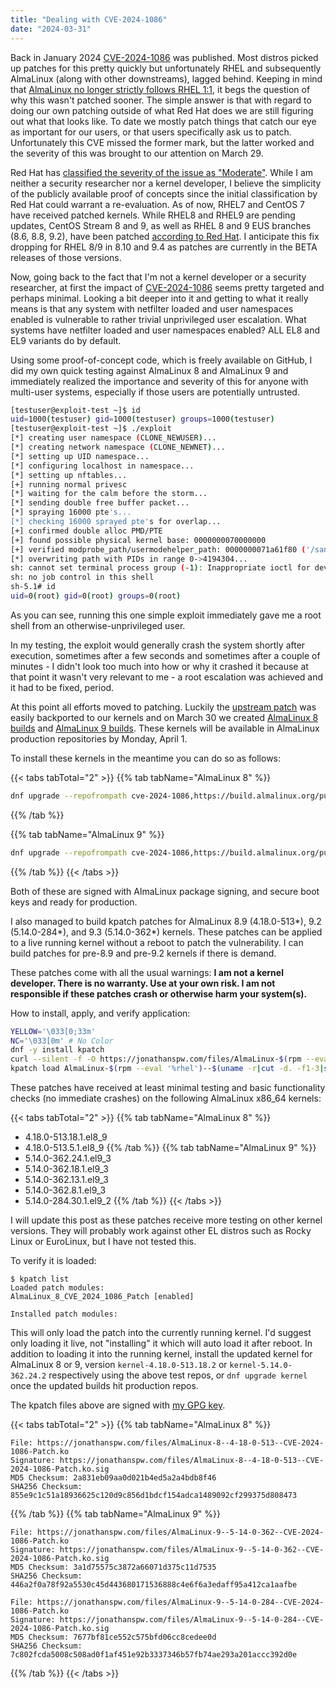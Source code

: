 ```yaml
---
title: "Dealing with CVE-2024-1086"
date: "2024-03-31"
---
```


Back in January 2024 [CVE-2024-1086](https://nvd.nist.gov/vuln/detail/CVE-2024-1086) was published.  Most distros picked up patches for this pretty quickly but unfortunately RHEL and subsequently AlmaLinux (along with other downstreams), lagged behind.  Keeping in mind that [AlmaLinux no longer strictly follows RHEL 1:1](https://almalinux.org/blog/future-of-almalinux/), it begs the question of why this wasn't patched sooner.  The simple answer is that with regard to doing our own patching outside of what Red Hat does we are still figuring out what that looks like.  To date we mostly patch things that catch our eye as important for our users, or that users specifically ask us to patch.  Unfortunately this CVE missed the former mark, but the latter worked and the severity of this was brought to our attention on March 29.

Red Hat has [classified the severity of the issue as "Moderate"](https://access.redhat.com/security/cve/CVE-2024-1086). While I am neither a security researcher nor a kernel developer, I believe the simplicity of the publicly available proof of concepts since the initial classification by Red Hat could warrant a re-evaluation. As of now, RHEL7 and CentOS 7 have received patched kernels. While RHEL8 and RHEL9 are pending updates, CentOS Stream 8 and 9, as well as RHEL 8 and 9 EUS branches (8.6, 8.8, 9.2), have been patched [according to Red Hat](https://access.redhat.com/security/cve/CVE-2024-1086).  I anticipate this fix dropping for RHEL 8/9 in 8.10 and 9.4 as patches are currently in the BETA releases of those versions.

Now, going back to the fact that I'm not a kernel developer or a security researcher, at first the impact of [CVE-2024-1086](https://nvd.nist.gov/vuln/detail/CVE-2024-1086) seems pretty targeted and perhaps minimal.  Looking a bit deeper into it and getting to what it really means is that any system with netfilter loaded and user namespaces enabled is vulnerable to rather trivial unprivileged user escalation.  What systems have netfilter loaded and user namespaces enabled?  ALL EL8 and EL9 variants do by default. 

Using some proof-of-concept code, which is freely available on GitHub, I did my own quick testing against AlmaLinux 8 and AlmaLinux 9 and immediately realized the importance and severity of this for anyone with multi-user systems, especially if those users are potentially untrusted.

```bash
[testuser@exploit-test ~]$ id
uid=1000(testuser) gid=1000(testuser) groups=1000(testuser)
[testuser@exploit-test ~]$ ./exploit
[*] creating user namespace (CLONE_NEWUSER)...
[*] creating network namespace (CLONE_NEWNET)...
[*] setting up UID namespace...
[*] configuring localhost in namespace...
[*] setting up nftables...
[+] running normal privesc
[*] waiting for the calm before the storm...
[*] sending double free buffer packet...
[*] spraying 16000 pte's...
[*] checking 16000 sprayed pte's for overlap...
[+] confirmed double alloc PMD/PTE
[+] found possible physical kernel base: 0000000070000000
[+] verified modprobe_path/usermodehelper_path: 0000000071a61f80 ('/sanitycheck')...
[*] overwriting path with PIDs in range 0->4194304...
sh: cannot set terminal process group (-1): Inappropriate ioctl for device
sh: no job control in this shell
sh-5.1# id
uid=0(root) gid=0(root) groups=0(root)
```

As you can see, running this one simple exploit immediately gave me a root shell from an otherwise-unprivileged user.

In my testing, the exploit would generally crash the system shortly after execution, sometimes after a few seconds and sometimes after a couple of minutes - I didn't look too much into how or why it crashed it because at that point it wasn't very relevant to me - a root escalation was achieved and it had to be fixed, period.

At this point all efforts moved to patching.  Luckily the [upstream patch](https://git.kernel.org/pub/scm/linux/kernel/git/torvalds/linux.git/commit/?id=f342de4e2f33e0e39165d8639387aa6c19dff660) was easily backported to our kernels and on March 30 we created [AlmaLinux 8 builds](https://build.almalinux.org/build/8987) and [AlmaLinux 9 builds](https://build.almalinux.org/build/8923).  These kernels will be available in AlmaLinux production repositories by Monday, April 1.

To install these kernels in the meantime you can do so as follows:

{{< tabs tabTotal="2" >}}
{{% tab tabName="AlmaLinux 8" %}}
```bash
dnf upgrade --repofrompath cve-2024-1086,https://build.almalinux.org/pulp/content/builds/AlmaLinux-8-$(arch)-8987-br
```
{{% /tab %}}

{{% tab tabName="AlmaLinux 9" %}}
```bash
dnf upgrade --repofrompath cve-2024-1086,https://build.almalinux.org/pulp/content/builds/AlmaLinux-9-$(arch)-8923-br/
```
{{% /tab %}}
{{< /tabs >}}

Both of these are signed with AlmaLinux package signing, and secure boot keys and ready for production.

I also managed to build kpatch patches for AlmaLinux 8.9 (4.18.0-513*), 9.2 (5.14.0-284*), and 9.3 (5.14.0-362*) kernels.  These patches can be applied to a live running kernel without a reboot to patch the vulnerability.  I can build patches for pre-8.9 and pre-9.2 kernels if there is demand.

These patches come with all the usual warnings: **I am not a kernel developer. There is no warranty.  Use at your own risk.  I am not responsible if these patches crash or otherwise harm your system(s).**

How to install, apply, and verify application:

```bash
YELLOW='\033[0;33m'
NC='\033[0m' # No Color
dnf -y install kpatch
curl --silent -f -O https://jonathanspw.com/files/AlmaLinux-$(rpm --eval '%rhel')--$(uname -r|cut -d. -f1-3|sed 's/\./-/g')--CVE-2024-1086-Patch.ko || printf "${YELLOW}Unsupported kernel.  Please request it via comments and provide the following information: $(grep -E '^NAME=' /etc/os-release): $(uname -r)${NC}"
kpatch load AlmaLinux-$(rpm --eval '%rhel')--$(uname -r|cut -d. -f1-3|sed 's/\./-/g')--CVE-2024-1086-Patch.ko
```

These patches have received at least minimal testing and basic functionality checks (no immediate crashes) on the following AlmaLinux x86_64 kernels:

{{< tabs tabTotal="2" >}}
{{% tab tabName="AlmaLinux 8" %}}
* 4.18.0-513.18.1.el8_9
* 4.18.0-513.5.1.el8_9
{{% /tab %}}
{{% tab tabName="AlmaLinux 9" %}}
* 5.14.0-362.24.1.el9_3
* 5.14.0-362.18.1.el9_3
* 5.14.0-362.13.1.el9_3
* 5.14.0-362.8.1.el9_3
* 5.14.0-284.30.1.el9_2
{{% /tab %}}
{{< /tabs >}}

I will update this post as these patches receive more testing on other kernel versions.  They will probably work against other EL distros such as Rocky Linux or EuroLinux, but I have not tested this.

To verify it is loaded:
```
$ kpatch list
Loaded patch modules:
AlmaLinux_8_CVE_2024_1086_Patch [enabled]

Installed patch modules:
```

This will only load the patch into the currently running kernel.  I'd suggest only loading it live, not "installing" it which will auto load it after reboot.  In addition to loading it into the running kernel, install the updated kernel for AlmaLinux 8 or 9, version `kernel-4.18.0-513.18.2` or `kernel-5.14.0-362.24.2` respectively using the above test repos, or `dnf upgrade kernel` once the updated builds hit production repos.

The kpatch files above are signed with [my GPG key](/gpg-key).

{{< tabs tabTotal="2" >}}
{{% tab tabName="AlmaLinux 8" %}}
```text
File: https://jonathanspw.com/files/AlmaLinux-8--4-18-0-513--CVE-2024-1086-Patch.ko
Signature: https://jonathanspw.com/files/AlmaLinux-8--4-18-0-513--CVE-2024-1086-Patch.ko.sig
MD5 Checksum: 2a831eb09aa0d021b4ed5a2a4bdb8f46
SHA256 Checksum: 855e9c1c51a18936625c120d9c856d1bdcf154adca1489092cf299375d808473
```
{{% /tab %}}
{{% tab tabName="AlmaLinux 9" %}}
```text
File: https://jonathanspw.com/files/AlmaLinux-9--5-14-0-362--CVE-2024-1086-Patch.ko
Signature: https://jonathanspw.com/files/AlmaLinux-9--5-14-0-362--CVE-2024-1086-Patch.ko.sig
MD5 Checksum: 3a1d75575c3872a66071d375c11d7535
SHA256 Checksum: 446a2f0a78f92a5530c45d443680171536888c4e6f6a3edaff95a412ca1aafbe

File: https://jonathanspw.com/files/AlmaLinux-9--5-14-0-284--CVE-2024-1086-Patch.ko
Signature: https://jonathanspw.com/files/AlmaLinux-9--5-14-0-284--CVE-2024-1086-Patch.ko.sig
MD5 Checksum: 7677bf81ce552c575bfd06cc8cedee0d
SHA256 Checksum: 7c802fcda5008c508ad0f1af451e92b3337346b57fb74ae293a201accc392d0e
```
{{% /tab %}}
{{< /tabs >}}

